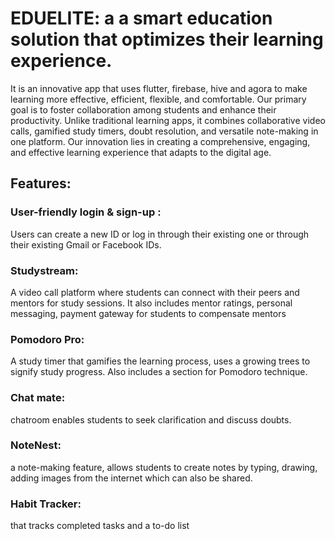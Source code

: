 # EDUELITE: a a smart education solution that optimizes their learning experience.
It is an innovative app that uses flutter, firebase, hive and agora to make learning more effective, efficient, flexible, and comfortable. Our primary goal is to foster collaboration among students and enhance their productivity.
Unlike traditional learning apps, it combines collaborative video calls, gamified study timers, doubt resolution, and versatile note-making in one platform. Our innovation lies in creating a comprehensive, engaging, and effective learning experience that adapts to the digital age.
## Features:
### User-friendly login & sign-up :
Users can create a new ID or log in through their existing one or through their existing Gmail or Facebook IDs. 
### Studystream: 
A video call platform where students can connect with their peers and mentors for study sessions. It also includes mentor ratings, personal messaging, payment gateway for students to compensate mentors
### Pomodoro Pro:  
A study timer that gamifies the learning process, uses a growing trees to signify study progress. Also includes a section for Pomodoro technique.
### Chat mate: 
chatroom enables students to seek clarification and discuss doubts.
### NoteNest: 
a note-making feature, allows students to create notes by typing, drawing, adding images from the internet which can also be shared.
### Habit Tracker: 
that tracks completed tasks and a to-do list



